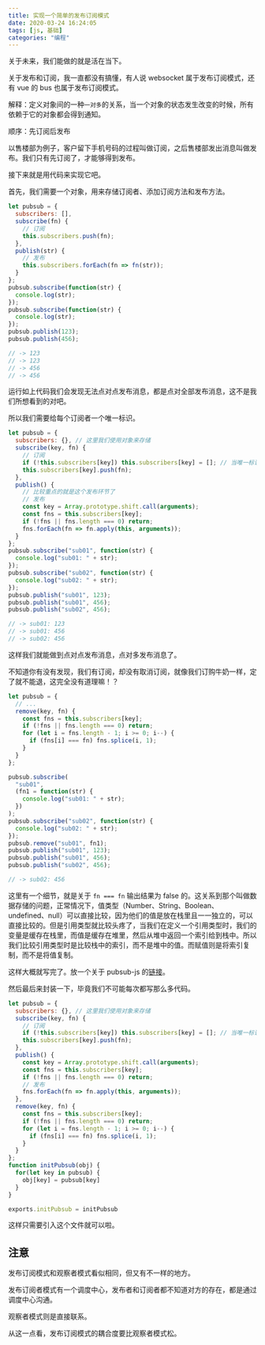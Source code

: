 ```yaml
---
title: 实现一个简单的发布订阅模式
date: 2020-03-24 16:24:05
tags: [js, 基础]
categories: "编程"
---
```


关于未来，我们能做的就是活在当下。

关于发布和订阅，我一直都没有搞懂，有人说 websocket 属于发布订阅模式，还有 vue 的 bus 也属于发布订阅模式。

解释：定义对象间的一种`一对多`的关系，当一个对象的状态发生改变的时候，所有依赖于它的对象都会得到通知。

顺序：先订阅后发布

以售楼部为例子，客户留下手机号码的过程叫做订阅，之后售楼部发出消息叫做发布。我们只有先订阅了，才能够得到发布。

<!-- more -->

接下来就是用代码来实现它吧。

首先，我们需要一个对象，用来存储订阅者、添加订阅方法和发布方法。

```js
let pubsub = {
  subscribers: [],
  subscribe(fn) {
    // 订阅
    this.subscribers.push(fn);
  },
  publish(str) {
    // 发布
    this.subscribers.forEach(fn => fn(str));
  }
};
pubsub.subscribe(function(str) {
  console.log(str);
});
pubsub.subscribe(function(str) {
  console.log(str);
});
pubsub.publish(123);
pubsub.publish(456);

// -> 123
// -> 123
// -> 456
// -> 456
```

运行如上代码我们会发现无法点对点发布消息，都是点对全部发布消息，这不是我们所想看到的对吧。

所以我们需要给每个订阅者一个唯一标识。

```js
let pubsub = {
  subscribers: {}, // 这里我们使用对象来存储
  subscribe(key, fn) {
    // 订阅
    if (!this.subscribers[key]) this.subscribers[key] = []; // 当唯一标识不存在的时候，创建唯一标识
    this.subscribers[key].push(fn);
  },
  publish() {
    // 比较重点的就是这个发布环节了
    // 发布
    const key = Array.prototype.shift.call(arguments);
    const fns = this.subscribers[key];
    if (!fns || fns.length === 0) return;
    fns.forEach(fn => fn.apply(this, arguments));
  }
};
pubsub.subscribe("sub01", function(str) {
  console.log("sub01: " + str);
});
pubsub.subscribe("sub02", function(str) {
  console.log("sub02: " + str);
});
pubsub.publish("sub01", 123);
pubsub.publish("sub01", 456);
pubsub.publish("sub02", 456);

// -> sub01: 123
// -> sub01: 456
// -> sub02: 456
```

这样我们就能做到点对点发布消息，点对多发布消息了。

不知道你有没有发现，我们有订阅，却没有取消订阅，就像我们订购牛奶一样，定了就不能退，这完全没有道理嘛！？

```js
let pubsub = {
  // ...
  remove(key, fn) {
    const fns = this.subscribers[key];
    if (!fns || fns.length === 0) return;
    for (let i = fns.length - 1; i >= 0; i--) {
      if (fns[i] === fn) fns.splice(i, 1);
    }
  }
};

pubsub.subscribe(
  "sub01",
  (fn1 = function(str) {
    console.log("sub01: " + str);
  })
);
pubsub.subscribe("sub02", function(str) {
  console.log("sub02: " + str);
});
pubsub.remove("sub01", fn1);
pubsub.publish("sub01", 123);
pubsub.publish("sub01", 456);
pubsub.publish("sub02", 456);

// -> sub02: 456
```

这里有一个细节，就是关于 `fn === fn` 输出结果为 false 的。这关系到那个叫做数据存储的问题，正常情况下，值类型（Number、String、Boolean、undefined、null）可以直接比较，因为他们的值是放在栈里且一一独立的，可以直接比较的。但是引用类型就比较头疼了，当我们在定义一个引用类型时，我们的变量是缓存在栈里，而值是缓存在堆里，然后从堆中返回一个索引给到栈中。所以我们比较引用类型时是比较栈中的索引，而不是堆中的值。而赋值则是将索引复制，而不是将值复制。

这样大概就写完了。放一个关于 pubsub-js 的[链接](https://github.com/mroderick/PubSubJS)。

然后最后来封装一下，毕竟我们不可能每次都写那么多代码。

```js
let pubsub = {
  subscribers: {}, // 这里我们使用对象来存储
  subscribe(key, fn) {
    // 订阅
    if (!this.subscribers[key]) this.subscribers[key] = []; // 当唯一标识不存在的时候，创建唯一标识
    this.subscribers[key].push(fn);
  },
  publish() {
    const key = Array.prototype.shift.call(arguments);
    const fns = this.subscribers[key];
    if (!fns || fns.length === 0) return;
    // 发布
    fns.forEach(fn => fn.apply(this, arguments));
  },
  remove(key, fn) {
    const fns = this.subscribers[key];
    if (!fns || fns.length === 0) return;
    for (let i = fns.length - 1; i >= 0; i--) {
      if (fns[i] === fn) fns.splice(i, 1);
    }
  }
};
function initPubsub(obj) {
  for(let key in pubsub) {
    obj[key] = pubsub[key]
  }
}

exports.initPubsub = initPubsub
```

这样只需要引入这个文件就可以啦。

## 注意

发布订阅模式和观察者模式看似相同，但又有不一样的地方。

发布订阅者模式有一个调度中心，发布者和订阅者都不知道对方的存在，都是通过调度中心沟通。

观察者模式则是直接联系。

从这一点看，发布订阅模式的耦合度要比观察者模式松。
